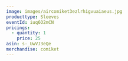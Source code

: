 ```yaml
---
image: images/aircomiket3ezlrhigvuaiaeus.jpg
producttype: Sleeves
eventId: iuq6O2mCN
pricings:
  - quantity: 1
    price: 25
asin: s-_UwVJ3eQe
merchandise: comiket
---
```

